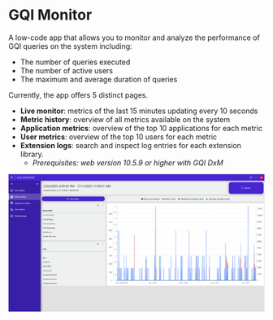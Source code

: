 # GQI Monitor

A low-code app that allows you to monitor and analyze the performance of GQI queries on the system including:
- The number of queries executed
- The number of active users
- The maximum and average duration of queries

Currently, the app offers 5 distinct pages.
- __Live monitor__: metrics of the last 15 minutes updating every 10 seconds
- __Metric history__: overview of all metrics available on the system
- __Application metrics__: overview of the top 10 applications for each metric
- __User metrics__: overview of the top 10 users for each metric
- __Extension logs__: search and inspect log entries for each extension library.
  - *Prerequisites: web version 10.5.9 or higher with GQI DxM*

![Screenshot](./Images/screenshot.png)